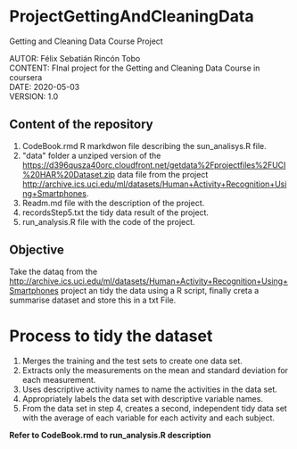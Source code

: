 # ProjectGettingAndCleaningData
Getting and Cleaning Data Course Project

AUTOR: Félix Sebatián Rincón Tobo <br />
CONTENT: FInal project for the Getting and Cleaning Data Course in coursera<br />
DATE:  2020-05-03<br />
VERSION: 1.0<br />

## Content of the repository
1. CodeBook.rmd R markdwon file describing the sun_analisys.R file.
2. "data" folder a unziped version of the https://d396qusza40orc.cloudfront.net/getdata%2Fprojectfiles%2FUCI%20HAR%20Dataset.zip data file from the project http://archive.ics.uci.edu/ml/datasets/Human+Activity+Recognition+Using+Smartphones.
2. Readm.md file with the description of the project.
3. recordsStep5.txt the tidy data result of the project.
4. run_analysis.R file with the code of the project. 

## Objective
Take the dataq from the http://archive.ics.uci.edu/ml/datasets/Human+Activity+Recognition+Using+Smartphones project an tidy the data using a R script, finally creta a summarise dataset and store this in a txt File.


# Process to tidy the dataset
1. Merges the training and the test sets to create one data set.
2. Extracts only the measurements on the mean and standard deviation for each measurement.
3. Uses descriptive activity names to name the activities in the data set.
4. Appropriately labels the data set with descriptive variable names.
5. From the data set in step 4, creates a second, independent tidy data set with the average of each variable for each activity and each subject.

**Refer to CodeBook.rmd to run_analysis.R description**
